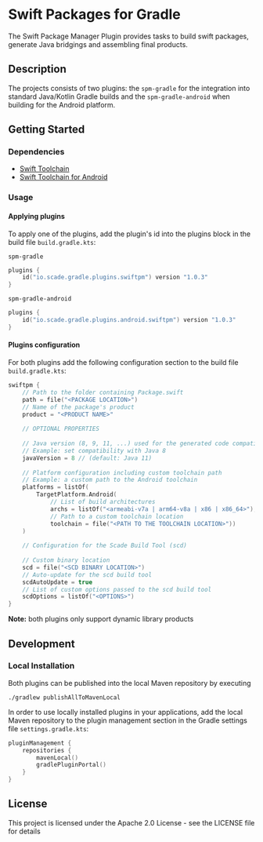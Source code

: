 # Swift Packages for Gradle

The Swift Package Manager Plugin provides tasks to build swift packages, generate Java bridgings and assembling final products. 

## Description         

The projects consists of two plugins: the `spm-gradle` for the integration into standard Java/Kotlin Gradle builds and the `spm-gradle-android` when building for the Android platform. 
       

## Getting Started

### Dependencies

-  [Swift Toolchain](https://www.swift.org)
-  [Swift Toolchain for Android](https://www.swift-android.com)

### Usage

#### Applying plugins

To apply one of the plugins, add the plugin's id into the plugins block in the build file `build.gradle.kts`:

`spm-gradle`
```kotlin
plugins { 
    id("io.scade.gradle.plugins.swiftpm") version "1.0.3"
}
```

`spm-gradle-android`
```kotlin
plugins {
    id("io.scade.gradle.plugins.android.swiftpm") version "1.0.3"
}
```

#### Plugins configuration

For both plugins add the following configuration section to the build file `build.gradle.kts`:

```kotlin
swiftpm { 
    // Path to the folder containing Package.swift
    path = file("<PACKAGE LOCATION>")
    // Name of the package's product 
    product = "<PRODUCT NAME>"
    
    // OPTIONAL PROPERTIES
    
    // Java version (8, 9, 11, ...) used for the generated code compatibility
    // Example: set compatibility with Java 8
    javaVersion = 8 // (default: Java 11)
    
    // Platform configuration including custom toolchain path
    // Example: a custom path to the Android toolchain    
    platforms = listOf(
        TargetPlatform.Android(
            // List of build architectures
            archs = listOf("<armeabi-v7a | arm64-v8a | x86 | x86_64>"),
            // Path to a custom toolchain location
            toolchain = file("<PATH TO THE TOOLCHAIN LOCATION>"))
    )
    
    // Configuration for the Scade Build Tool (scd)
    
    // Custom binary location     
    scd = file("<SCD BINARY LOCATION>")
    // Auto-update for the scd build tool
    scdAutoUpdate = true
    // List of custom options passed to the scd build tool
    scdOptions = listOf("<OPTIONS>")
}
```

**Note:** both plugins only support dynamic library products

## Development

### Local Installation

Both plugins can be published into the local Maven repository by executing

```shell
./gradlew publishAllToMavenLocal 
```

In order to use locally installed plugins in your applications, 
add the local Maven repository to the plugin management section in the Gradle settings file `settings.gradle.kts`:

```kotlin
pluginManagement {
    repositories {
        mavenLocal()
        gradlePluginPortal() 
    }
}
```

## License

This project is licensed under the Apache 2.0 License - see the LICENSE file for details
